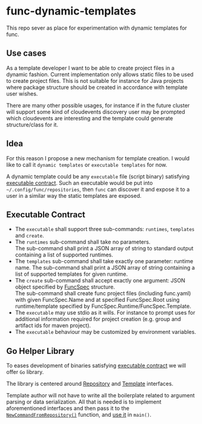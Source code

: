 # func-dynamic-templates

This repo sever as place for experimentation with dynamic templates for func.

## Use cases
As a template developer I want to be able to create project files in a dynamic fashion.
Current implementation only allows static files to be used to create project files.
This is not suitable for instance for Java projects where package structure should be created in accordance with template user wishes.

There are many other possible usages,
for instance if in the future cluster will support some kind of cloudevents discovery
user may be prompted which cloudevents are interesting and the template could generate structure/class for it.

## Idea
For this reason I propose a new mechanism for template creation.
I would like to call it `dynamic templates` or `executable templates` for now.

A dynamic template could be any `executable` file (script binary) satisfying
[executable contract](#executable-contract).
Such an executable would be put into `~/.config/func/repositories`,
then `func` can discover it and expose it to a user in a similar way the static templates are exposed.

## Executable Contract

* The `executable` shall support three sub-commands: `runtimes`, `templates` and `create`.
* The `runtimes` sub-command shall take no parameters.</br>
  The sub-command shall print a JSON array of string to standard output containing a list of supported runtimes.
* The `templates` sub-command shall take exactly one parameter: runtime name. </bf>
  The sub-command shall print a JSON array of string containing a list of supported templates for given runtime.
* The `create` sub-command shall accept exactly one argument: JSON object specified by
[FuncSpec](https://github.com/matejvasek/func-dynamic-templates/blob/main/lib/repository.go#L9) structure.</br>
  The sub-command shall create func project files (including func.yaml) with given FuncSpec.Name and at specified FuncSpec.Root using runtime/template specified by FuncSpec.Runtime/FuncSpec.Template.
* The `executable` may use stdio as it wills. For instance to prompt uses for additional information required for 
  project creation (e.g. group and artifact ids for maven project).
* The `executable` behaviour may be customized by environment variables.

## Go Helper Library

To eases development of binaries satisfying [executable contract](#executable-contract) we will offer `Go` library.

The library is centered around
[Repository](https://github.com/matejvasek/func-dynamic-templates/blob/main/lib/repository.go#L23) and
[Template](https://github.com/matejvasek/func-dynamic-templates/blob/main/lib/repository.go#L16)
interfaces.

Template author will not have to write all the boilerplate related to argument parsing or data serialization.
All that is needed is to implement aforementioned interfaces and then pass it to the
[`NewCommandFromRepository()`](https://github.com/matejvasek/func-dynamic-templates/blob/main/lib/repository.go#L56) function,
and [use it](https://github.com/matejvasek/func-dynamic-templates/blob/main/cmd/quarkus-func-template/main.go) in `main()`.
